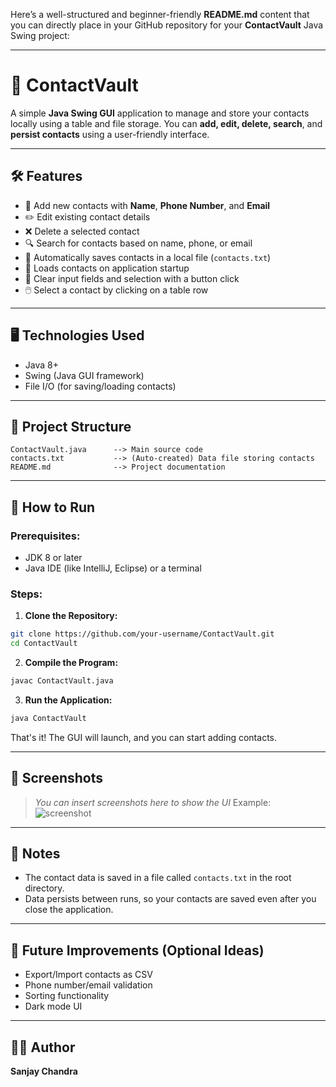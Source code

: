 Here’s a well-structured and beginner-friendly **README.md** content that you can directly place in your GitHub repository for your **ContactVault** Java Swing project:

---

# 📇 ContactVault

A simple **Java Swing GUI** application to manage and store your contacts locally using a table and file storage. You can **add, edit, delete, search**, and **persist contacts** using a user-friendly interface.

---

## 🛠️ Features

* 📝 Add new contacts with **Name**, **Phone Number**, and **Email**
* ✏️ Edit existing contact details
* ❌ Delete a selected contact
* 🔍 Search for contacts based on name, phone, or email
* 📄 Automatically saves contacts in a local file (`contacts.txt`)
* 🔁 Loads contacts on application startup
* 🧹 Clear input fields and selection with a button click
* 🖱️ Select a contact by clicking on a table row

---

## 🖥️ Technologies Used

* Java 8+
* Swing (Java GUI framework)
* File I/O (for saving/loading contacts)

---

## 📂 Project Structure

```
ContactVault.java      --> Main source code
contacts.txt           --> (Auto-created) Data file storing contacts
README.md              --> Project documentation
```

---

## 🚀 How to Run

### Prerequisites:

* JDK 8 or later
* Java IDE (like IntelliJ, Eclipse) or a terminal

### Steps:

1. **Clone the Repository:**

```bash
git clone https://github.com/your-username/ContactVault.git
cd ContactVault
```

2. **Compile the Program:**

```bash
javac ContactVault.java
```

3. **Run the Application:**

```bash
java ContactVault
```

That's it! The GUI will launch, and you can start adding contacts.

---

## 📸 Screenshots

> *You can insert screenshots here to show the UI*
> Example:
> ![screenshot](path/to/screenshot.png)

---

## 📌 Notes

* The contact data is saved in a file called `contacts.txt` in the root directory.
* Data persists between runs, so your contacts are saved even after you close the application.

---

## 📢 Future Improvements (Optional Ideas)

* Export/Import contacts as CSV
* Phone number/email validation
* Sorting functionality
* Dark mode UI

---

## 🧑‍💻 Author

**Sanjay Chandra**
